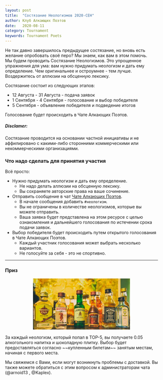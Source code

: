 ```yaml
---
layout: post
title:  "Состязание Неологизмов 2020-СЕН"
author: Клуб Алкающих Поэтов
date:   2020-08-11
category: Tournament
keywords: Tournament Poets
---
```


Не так давно завершилось предыдущее состязание, но вновь есть желание опробовать своё перо? Мы знаем, как вам в этом помочь.  
Мы будем проводить Состязание Неологизмов. Это упрощенное упражнения для ума: вам нужно придумать неологизм и дать ему определение. Чем оригинальнее и остроумнее - тем лучше. Воздержитесь от аллюзии на обсценную лексику.
<!--more-->
Состязание состоит из следующих этапов:
* 12 Августа - 31 Августа - подача заявок
* 1 Сентября - 4 Сентября - голосование и выбор победителя
* 5 Сентября - объявление победителя и подведение итогов

Голосование будет происходить в Чате Алкающих Поэтов.

##### Disclamer:
Состязание проводится на основании частной инициативы и не аффилировано с какими-либо сторонними коммерческими или некоммерческими организациями.



### Что надо сделать для принятия участия

Всё просто:
* Нужно придумать неологизм и дать ему определение.
  * Не надо делать аллюзии на обсценную лексику.
  * Вы сохраняете авторские права на ваше сочинение.
* Отправить сообщение в чат [Чате Алкающих Поэтов](https://t.me/joinchat/FC6kkBnP3OfzjUT__7YNnQ).
  * В начале сообщения добавить `#неологизм`.
  * Вы не ограничены в количестве неологизмов, которые вы можете отправить.
  * Ваша заявка будет представлена на этом ресурсе с целью ознакомления и дальнейшего голосования по истечении срока подачи заявок.
* Выбор победителя будет происходить путем открытого голосования в Чате Алкающих Поэтов.
  * Каждый участник голосования может выбрать несколько вариантов.
  * Не голосуйте за себя - это не спортивно.

---

### Приз

<p align="center">
<img alt="Writer's Tears whiskey" src="/assets/img/tournament/2020-08-11/photo_2020-08-11_19-47-54.jpg"/>
</p>
За каждый неологизм, который попал в ТОP-5, вы получаете 0.05 алкогольного напитка и шоколадную плитку.
Выбор будет предоставляться согласно ~~купленным билетам~~ занятым местам, начиная с первого места.


Мы свяжемся с Вами, если могут возникнуть проблемы с доставкой. Вы также можете обратиться с этим вопросом к администраторам чата (@arnoid13 , @Kaplex).
